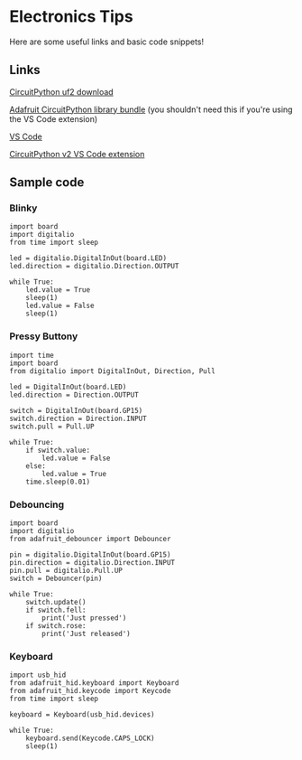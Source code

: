 # Electronics Tips

Here are some useful links and basic code snippets!

## Links

[CircuitPython uf2 download](https://circuitpython.org/board/raspberry_pi_pico/)

[Adafruit CircuitPython library bundle](https://circuitpython.org/libraries) (you shouldn't need this if you're using the VS Code extension)

[VS Code](https://code.visualstudio.com/)

[CircuitPython v2 VS Code extension](https://marketplace.visualstudio.com/items?itemName=wmerkens.vscode-circuitpython-v2)


## Sample code

### Blinky

```
import board
import digitalio
from time import sleep

led = digitalio.DigitalInOut(board.LED)
led.direction = digitalio.Direction.OUTPUT

while True:
    led.value = True
    sleep(1)
    led.value = False
    sleep(1)
```


### Pressy Buttony

```
import time
import board
from digitalio import DigitalInOut, Direction, Pull

led = DigitalInOut(board.LED)
led.direction = Direction.OUTPUT

switch = DigitalInOut(board.GP15)
switch.direction = Direction.INPUT
switch.pull = Pull.UP

while True:
    if switch.value:
        led.value = False
    else:
        led.value = True
    time.sleep(0.01)
```

### Debouncing

```
import board
import digitalio
from adafruit_debouncer import Debouncer

pin = digitalio.DigitalInOut(board.GP15)
pin.direction = digitalio.Direction.INPUT
pin.pull = digitalio.Pull.UP
switch = Debouncer(pin)

while True:
	switch.update()
	if switch.fell:
		print('Just pressed')
	if switch.rose:
		print('Just released')
```

### Keyboard

```
import usb_hid
from adafruit_hid.keyboard import Keyboard
from adafruit_hid.keycode import Keycode
from time import sleep

keyboard = Keyboard(usb_hid.devices)

while True:
    keyboard.send(Keycode.CAPS_LOCK)
    sleep(1)
```
